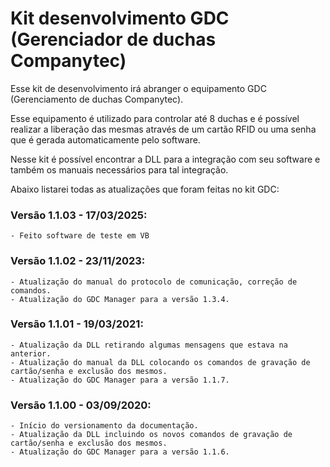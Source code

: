 <h1> Kit desenvolvimento GDC (Gerenciador de duchas Companytec)</h1>
<p>Esse kit de desenvolvimento irá abranger o equipamento GDC (Gerenciamento de duchas Companytec).</p>
<p>Esse equipamento é utilizado para controlar até 8 duchas e é possível realizar a liberação das mesmas através de um cartão RFID ou uma senha que é gerada automaticamente pelo software.</p>
<p>Nesse kit é possível encontrar a DLL para a integração com seu software e também os manuais necessários para tal integração.</p>
<p>Abaixo listarei todas as atualizações que foram feitas no kit GDC:</p>

### Versão 1.1.03 - 17/03/2025:
```
- Feito software de teste em VB
```
### Versão 1.1.02 - 23/11/2023:
```
- Atualização do manual do protocolo de comunicação, correção de comandos.
- Atualização do GDC Manager para a versão 1.3.4.
```
### Versão 1.1.01 - 19/03/2021:
```
- Atualização da DLL retirando algumas mensagens que estava na anterior.
- Atualização do manual da DLL colocando os comandos de gravação de cartão/senha e exclusão dos mesmos.
- Atualização do GDC Manager para a versão 1.1.7.
```
### Versão 1.1.00 - 03/09/2020:
```
- Início do versionamento da documentação.
- Atualização da DLL incluindo os novos comandos de gravação de cartão/senha e exclusão dos mesmos.
- Atualização do GDC Manager para a versão 1.1.6.
```